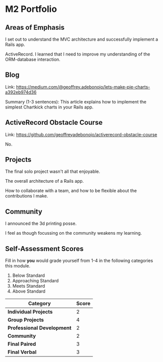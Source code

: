 # M2 Portfolio

## Areas of Emphasis

I set out to understand the MVC architecture and successfully implement a Rails app.

ActiveRecord. I learned that I need to improve my understanding of the ORM-database interaction.

## Blog

Link: https://medium.com/@geoffrey.adebonojo/lets-make-pie-charts-a392eb974d36

Summary (1-3 sentences):
This article explains how to implement the simplest Chartkick charts in your Rails app.

## ActiveRecord Obstacle Course
Link: https://github.com/geoffreyadebonojo/activerecord-obstacle-course

No.


## Projects

The final solo project wasn't all that enjoyable.

The overall architecture of a Rails app.

How to collaborate with a team, and how to be flexible about the contributions I make.


## Community

I announced the 3d printing posse.

I feel as though focussing on the community weakens my learning.

## Self-Assessment Scores

Fill in how **you** would grade yourself from 1-4 in the following categories this module.

1. Below Standard
2. Approaching Standard
3. Meets Standard
4. Above Standard


| Category                     | Score |
| -----------------------------| ----- |
| **Individual Projects**      |   2   |
| **Group Projects**           |   4   |
| **Professional Development** |   2   |
| **Community**                |   2   |
| **Final Paired**             |   3   |
| **Final Verbal**             |   3   |
